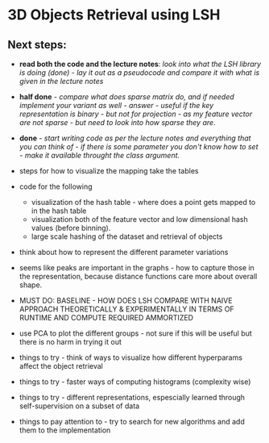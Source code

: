 # 3D Objects Retrieval using LSH

## Next steps: 
- __read both the code and the lecture notes__: *look into what the LSH library is doing (done) - lay it out as a pseudocode and compare it with what is given in the lecture notes*

- __half done__ - *compare what does sparse matrix do, and if needed implement your variant as well - answer - useful if the key representation is binary - but not for projection - as my feature vector are not sparse - but need to look into how sparse they are*.

- __done__ - *start writing code as per the lecture notes and everything that you can think of - if there is some parameter you don't know how to set - make it available throught the class argument.*


- steps for how to visualize the mapping
take the tables

- code for the following
   - visualization of the hash table - where does a point gets mapped to in the hash table 
   - visualization both of the feature vector and low dimensional hash values (before binning).
   - large scale hashing of the dataset and retrieval of objects

- think about how to represent the different parameter variations

- seems like peaks are important in the graphs - how to capture those in the representation, because distance functions care more about overall shape.


- MUST DO:
BASELINE - HOW DOES LSH COMPARE WITH NAIVE APPROACH THEORETICALLY & EXPERIMENTALLY IN TERMS OF RUNTIME AND COMPUTE REQUIRED AMMORTIZED 

- use PCA to plot the different groups - not sure if this will be useful
    but there is no harm in trying it out
- things to try - think of ways to visualize how different hyperparams 
    affect the object retrieval
- things to try - faster ways of computing histograms (complexity wise)
- things to try - different representations, espescially learned through 
    self-supervision on a subset of data
- things to pay attention to - try to search for new algorithms and
    add them to the implementation


